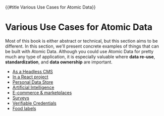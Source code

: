 {{#title Various Use Cases for Atomic Data}}
# Various Use Cases for Atomic Data

Most of this book is either abstract or technical, but this section aims to be different.
In this section, we'll present concrete examples of things that can be built with Atomic Data.
Although you could use Atomic Data for pretty much any type of application, it is especially valuable where **data re-use**, **standardization**, and **data ownership** are important.

<!-- This should align with SUMMARY.md -->
* [As a Headless CMS](headless-cms.md)
* [In a React project](react.md)
* [Personal Data Store](personal-data-store.md)
* [Artificial Intelligence](ai.md)
* [E-commerce & marketplaces](e-commerce.md)
* [Surveys](surveys.md)
* [Verifiable Credentials](verifiable-credentials.md)
* [Food labels](food-labels.md)
